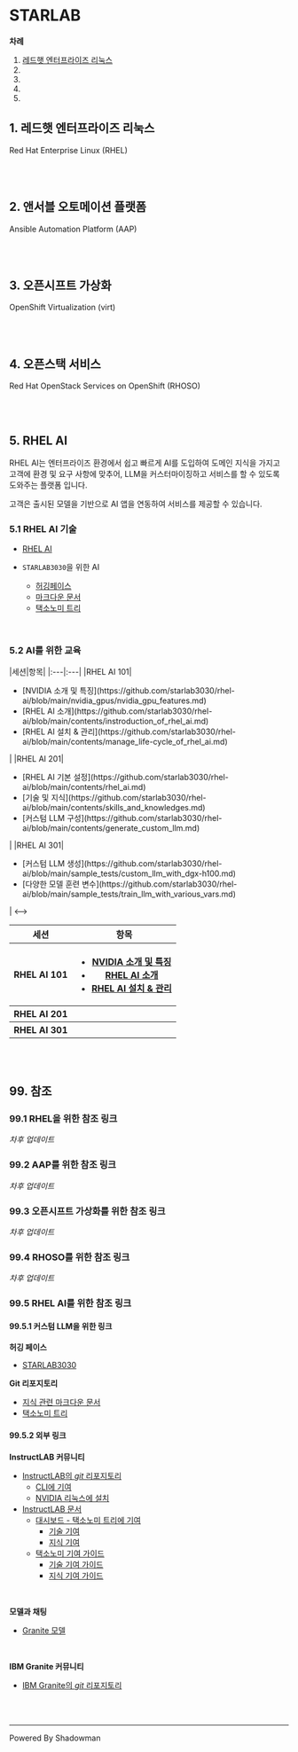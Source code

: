 # STARLAB

**차례**
1. [레드햇 엔터프라이즈 리눅스]()
2. []()
3. []()
4. []()
5. []()


## 1. 레드햇 엔터프라이즈 리눅스

Red Hat Enterprise Linux (RHEL)


<br>
<br>

## 2. 앤서블 오토메이션 플랫폼

Ansible Automation Platform (AAP)

<br>
<br>

## 3. 오픈시프트 가상화

OpenShift Virtualization (virt)

<br>
<br>

## 4. 오픈스택 서비스

Red Hat OpenStack Services on OpenShift (RHOSO)


<br>
<br>

## 5. RHEL AI

RHEL AI는 엔터프라이즈 환경에서 쉽고 빠르게 AI를 도입하여 도메인 지식을 가지고 고객에 환경 및 요구 사항에 맞추어, LLM을 커스터마이징하고 서비스를 할 수 있도록 도와주는 플랫폼 입니다.

고객은 출시된 모델을 기반으로 AI 앱을 연동하여 서비스를 제공할 수 있습니다.

### 5.1 RHEL AI 기술

* [RHEL AI](https://github.com/starlab3030/rhel-ai)

* `STARLAB3030`을 위한 AI
  + [허깅페이스](https://github.com/starlab3030)
  + [마크다운 문서](https://github.com/starlab3030/knowledges_for_instructlab)
  + [택소노미 트리](https://github.com/starlab3030/taxonomy_for_instructlab)
<br>

### 5.2 AI를 위한 교육

<!-->
|세션|항목|
|:---|:---|
|RHEL AI 101|<ul><li>[NVIDIA 소개 및 특징](https://github.com/starlab3030/rhel-ai/blob/main/nvidia_gpus/nvidia_gpu_features.md)</li><li>[RHEL AI 소개](https://github.com/starlab3030/rhel-ai/blob/main/contents/instroduction_of_rhel_ai.md)</li><li>[RHEL AI 설치 & 관리](https://github.com/starlab3030/rhel-ai/blob/main/contents/manage_life-cycle_of_rhel_ai.md)</li></ul>|
|RHEL AI 201|<ul><li>[RHEL AI 기본 설정](https://github.com/starlab3030/rhel-ai/blob/main/contents/rhel_ai.md)</li><li>[기술 및 지식](https://github.com/starlab3030/rhel-ai/blob/main/contents/skills_and_knowledges.md)</li><li>[커스텀 LLM 구성](https://github.com/starlab3030/rhel-ai/blob/main/contents/generate_custom_llm.md)</li></ul>|
|RHEL AI 301|<ul><li>[커스텀 LLM 생성](https://github.com/starlab3030/rhel-ai/blob/main/sample_tests/custom_llm_with_dgx-h100.md)</li><li>[다양한 모델 훈련 변수](https://github.com/starlab3030/rhel-ai/blob/main/sample_tests/train_llm_with_various_vars.md)</li></ul>|
<-->

<table>
  <tr>
    <th>세션</th>
    <th>항목</th>
  </tr>
  <tr>
    <th>RHEL AI 101</th>
    <th>
      <ul>
        <li><a href=https://github.com/starlab3030/rhel-ai/blob/main/nvidia_gpus/nvidia_gpu_features.md>NVIDIA 소개 및 특징</a></li>
        <li><a href=https://github.com/starlab3030/rhel-ai/blob/main/contents/instroduction_of_rhel_ai.md>RHEL AI 소개</a></li>
        <li><a href=https://github.com/starlab3030/rhel-ai/blob/main/contents/manage_life-cycle_of_rhel_ai.md>RHEL AI 설치 & 관리</a></li>
      </ul>
    </th>
  </tr>
  <tr>
    <th>RHEL AI 201</th>
    <th></th>
  </tr>
  <tr>
    <th>RHEL AI 301</th>
    <th></th>
  </tr>
</table>

<br>
<br>

## 99. 참조

### 99.1 RHEL을 위한 참조 링크

*차후 업데이트*
<br>

### 99.2 AAP를 위한 참조 링크

*차후 업데이트*
<br>

### 99.3 오픈시프트 가상화를 위한 참조 링크

*차후 업데이트*
<br>

### 99.4 RHOSO를 위한 참조 링크

*차후 업데이트*
<br>

### 99.5 RHEL AI를 위한 참조 링크

#### 99.5.1 커스텀 LLM을 위한 링크

**허깅 페이스**
* [STARLAB3030](https://huggingface.co/starlab3030)

**Git 리포지토리**
* [지식 관련 마크다운 문서](https://github.com/starlab3030/knowledges_for_instructlab)
* [택소노미 트리](https://github.com/starlab3030/taxonomy_for_instructlab)

#### 99.5.2 외부 링크

**InstructLAB 커뮤니티**
* [InstructLAB의 *git* 리포지토리](https://github.com/instructlab)
  + [CLI에 기여](https://github.com/instructlab/instructlab/blob/main/CONTRIBUTING/CONTRIBUTING.md)
  + [NVIDIA 리눅스에 설치](https://docs.instructlab.ai/getting-started/linux_nvidia/)
* [InstructLAB 문서](https://docs.instructlab.ai/)
  + [대시보드 - 택소노미 트리에 기여](https://ui.instructlab.ai/)
    - [기술 기여](https://ui.instructlab.ai/contribute/skill)
    - [지식 기여](https://ui.instructlab.ai/contribute/knowledge)
  + [택소노미 기여 가이드](https://docs.instructlab.ai/taxonomy/upstream/contribution_guidelines/)
    - [기술 기여 가이드](https://docs.instructlab.ai/taxonomy/upstream/skills_contribution_details/)
    - [지식 기여 가이드](https://docs.instructlab.ai/taxonomy/upstream/knowledge_contribution_details/)
<br>

**모델과 채팅**
* [Granite 모델](https://ui.instructlab.ai/playground/chat)
<br>

**IBM Granite 커뮤니티**
* [IBM Granite의 *git* 리포지토리](https://github.com/ibm-granite)
<br>
<br>

------

Powered By Shadowman
